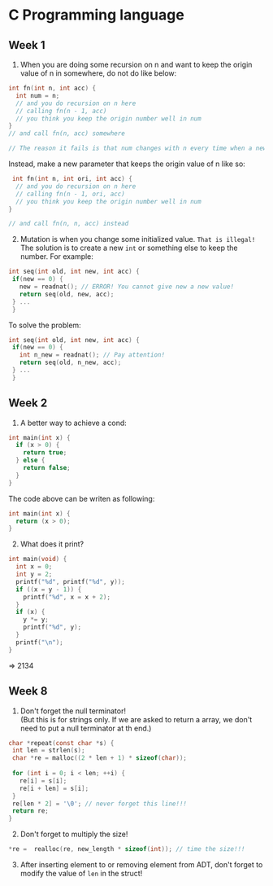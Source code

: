 # C Programming language

## Week 1
1. When you are doing some recursion on n and want to keep the origin value of n in somewhere, do not do like below:
 ```c
 int fn(int n, int acc) {
   int num = n;
   // and you do recursion on n here
   // calling fn(n - 1, acc)
   // you think you keep the origin number well in num
 }
 // and call fn(n, acc) somewhere
 
 // The reason it fails is that num changes with n every time when a new fn is called.
 ```
 Instead, make a new parameter that keeps the origin value of n like so:
 ```c
  int fn(int n, int ori, int acc) {
   // and you do recursion on n here
   // calling fn(n - 1, ori, acc)
   // you think you keep the origin number well in num
 }
 
 // and call fn(n, n, acc) instead
 ```
 
2. Mutation is when you change some initialized value. `That is illegal!`    
 The solution is to create a new `int` or something else to keep the number.
 For example:
 ```c
 int seq(int old, int new, int acc) {
  if(new == 0) {
    new = readnat(); // ERROR! You cannot give new a new value!
    return seq(old, new, acc);
  } ...
  }
 ```
 To solve the problem:
 ```c
 int seq(int old, int new, int acc) {
  if(new == 0) {
    int n_new = readnat(); // Pay attention!
    return seq(old, n_new, acc);
  } ...
  }
 ```
 
## Week 2
1. A better way to achieve a cond:
```c
int main(int x) {
  if (x > 0) {
    return true;
  } else {
    return false;
  }
}
```
The code above can be writen as following:
```c
int main(int x) {
  return (x > 0);
}
```
2. What does it print?
```c
int main(void) {
  int x = 0;
  int y = 2;
  printf("%d", printf("%d", y));
  if ((x = y - 1)) {
    printf("%d", x = x + 2);
  }
  if (x) {
    y *= y;
    printf("%d", y);
  }
  printf("\n");
}
```
 => 2134


## Week 8
 1. Don't forget the null terminator!    
  (But this is for strings only. If we are asked to return a array, we don't need to put a null terminator at th end.)
 ```c
char *repeat(const char *s) {
  int len = strlen(s);
  char *re = malloc((2 * len + 1) * sizeof(char));
  
  for (int i = 0; i < len; ++i) {
    re[i] = s[i];
    re[i + len] = s[i];
  }
  re[len * 2] = '\0'; // never forget this line!!!
  return re;
}
 ```
 2. Don't forget to multiply the size!
 ```c
 *re =  realloc(re, new_length * sizeof(int)); // time the size!!!
 ```
 3. After inserting element to or removing element from ADT, don't forget to modify the value of `len` in the struct!
